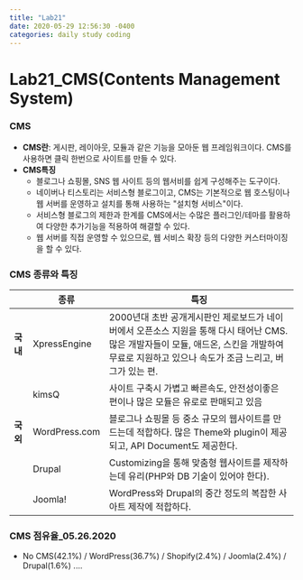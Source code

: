 ```yaml
---
title: "Lab21"
date: 2020-05-29 12:56:30 -0400
categories: daily study coding
---
```

# Lab21_CMS(Contents Management System)

### CMS
* **CMS란**: 게시판, 레이아웃, 모듈과 같은 기능을 모아둔 웹 프레임워크이다. CMS를 사용하면 클릭 한번으로 사이트를 만들 수 있다.
* **CMS특징**
  * 블로그나 쇼핑몰, SNS 웹 사이트 등의 웹서비를 쉽게 구성해주는 도구이다.
  * 네이버나 티스토리는 서비스형 블로그이고, CMS는 기본적으로 웹 호스팅이나 웹 서버를 운영하고 설치를 통해 사용하는 "설치형 서비스"이다.
  * 서비스형 블로그의 제한과 한계를 CMS에서는 수많은 플러그인/테마를 활용하여 다양한 추가기능을 적용하여 해결할 수 있다.
  * 웹 서버를 직접 운영할 수 있으므로, 웹 서비스 확장 등의 다양한 커스터마이징을 할 수 있다.
### CMS 종류와 특징
||종류|특징|
|---|---|---|
|**국내**|XpressEngine|2000년대 초반 공개게시판인 제로보드가 네이버에서 오픈소스 지원을 통해 다시 태어난 CMS. 많은 개발자들이 모듈, 애드온, 스킨을 개발하여 무료로 지원하고 있으나 속도가 조금 느리고, 버그가 있는 편.|
||kimsQ|사이트 구축시 가볍고 빠른속도, 안전성이좋은 편이나 많은 모듈은 유로로 판매되고 있음|
|**국외**|WordPress.com|블로그나 쇼핑몰 등 중소 규모의 웹사이트를 만드는데 적합하다. 많은 Theme와 plugin이 제공되고, API Document도 제공한다.|
||Drupal|Customizing을 통해 맞춤형 웹사이트를 제작하는데 유리(PHP와 DB 기술이 있어야 한다).|
||Joomla!|WordPress와 Drupal의 중간 정도의 복잡한 사아트 제작에 적합하다.|

### CMS 점유율_05.26.2020
* No CMS(42.1%) / WordPress(36.7%) / Shopify(2.4%) / Joomla(2.4%) / Drupal(1.6%) ....
